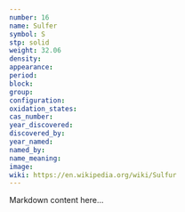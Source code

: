 ```yaml
---
number: 16
name: Sulfer
symbol: S
stp: solid
weight: 32.06
density:
appearance:
period:
block:
group:
configuration:
oxidation_states:
cas_number:
year_discovered:
discovered_by:
year_named:
named_by:
name_meaning:
image:
wiki: https://en.wikipedia.org/wiki/Sulfur
---
```


Markdown content here...
